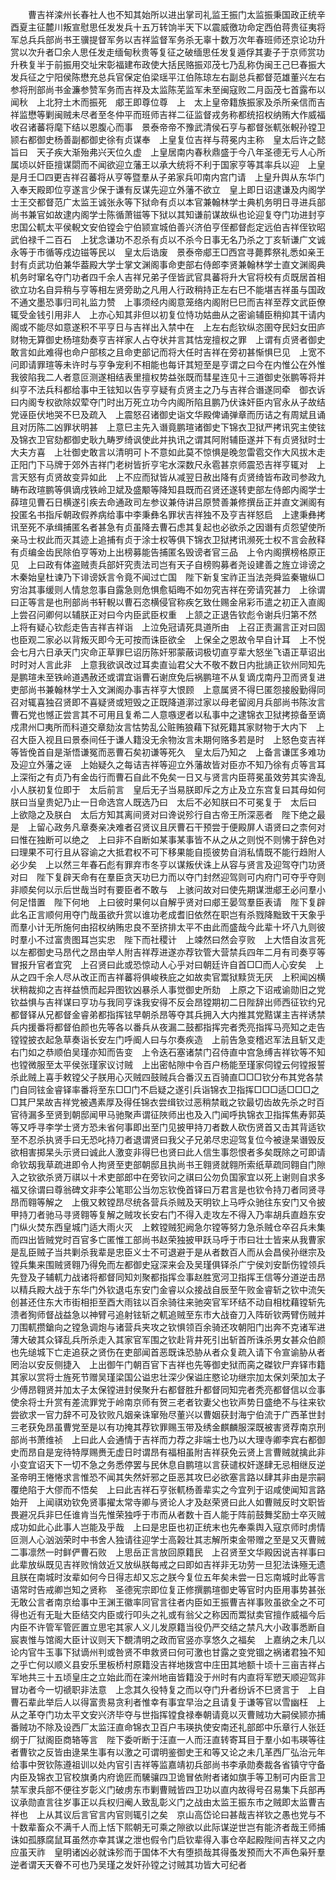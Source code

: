 <!-- { "loadSidebar": true } -->
　　曹吉祥滦州长春社人也不知其始所以进出掌司礼监王振门太监振秉国政正统辛酉夏主征麓川叛宣慰思任发发兵十五万转饷半天下以震威徼功命定西伯蒋贵征夷将军总兵兵部尚书王骥提督军务以吉祥监督军务杀无辜十数万次年春班师还京论功升赏以次升者□余人思任发走缅甸秋贵等复征之破缅思任发复遁俘其妻子于京师赏功升秩复半于前振用交址宋彰福建布政使大括民赂振邓茂七乃乱称伪闽王己巳春振大发兵征之宁阳侯陈懋充总兵官保定伯梁瑶平江伯陈琼左右副总兵都督范雄董兴左右参将刑部尚书金濂参赞军务而吉祥及太监陈芜监军未至闽寇败二月函茂七首露布以闻秋　上北狩土木而振死　郕王即尊位尊　上　太上皇帝籍族振家及杀所亲信而吉祥监懋等剿闽贼未尽者至冬仲平而班师吉祥二征监督戎务称都统招权纳贿大作威福收召诸蕃将麾下结以恩腹心而事　景泰帝帝不豫武清侯石亨与都督张軏张輗孙镗卫颕右都御史杨善副都御史徐有贞谋奉　上皇复位吉祥与蒋冕内主称　皇太后许之懿旨曰　天子疾大渐殆弗兴天位久虚　上皇居南内春秋鼎盛于今八年圣德无亏人心所属顷以奸臣擅谋閟而不闻欲迎立藩王以承大统将不利于国家亨等其率兵以迎　上皇是月壬□四更吉祥召蕃将从亨等暨羣从子弟家兵叩南内宫门请　上皇升舆从东华门入奉天殿即位亨遂言少保于谦有反谋先迎立外藩不欲立　皇上即日诏逮谦及内阁学士王交都督范广太监王诚张永等下狱命有贞以本官兼翰林学士典机务明日寻进兵部尚书兼官如故逮内阁学士陈循萧镃等下狱以其知谦前谋故纵也论迎复夺门功进封亨忠国公軏太平侯輗文安伯镗会宁伯颕宣城伯善兴济伯亨侄都督彪定远伯吉祥侄钦昭武伯禄千二百石　上犹念谦功不忍杀有贞以不杀今日事无名乃杀之丁亥斩谦广文诚永等于市循等戍边镃等民以　皇太后诰废　景泰帝郕王□西宫寻薨葬祭礼悉如亲王封有贞武功伯兼华葢殿大学士掌文渊阁事命吏部右侍郎李贤兼翰林学士直文渊阁典机务时窜名夺门功者四千余人吉祥兄弟子侄皆武官具蕃将升大官将校有贞既居首相欲立功名自异稍与亨等相左贤旁助之凡用人行政稍持正左右巳不能堪吉祥虽与国政不通文墨恐事归司礼监力赞　上事须经内阁意笼络内阁附巳巳而吉祥至荐文武臣僚辄受金钱引用非人　上亦心知其非但以初复位恃功姑曲从之密谕辅臣稍抑其干请内阁或不能尽如意遂积不平亨日与吉祥出入禁中在　上左右彪钦纵恣圉夺民妇女田庐财物无算御史杨瑄劾奏亨吉祥家人占夺状并言其怙宠擅权之罪　上谓有贞贤者御史敢言如此难得也命户部核之且命吏部记而将大任时吉祥在旁初甚惭惧巳见　上宽不问即请罪瑄等未许时与亨争宠利不相能也每讦其短至是亨谓之曰今在内惟公在外惟我彼陷我二人者意叵测遂相结表里擅权势益张既而彗星连见十三道御史张鹏等将并纠亨不法兵科都给事中王铉知以告亨亨疑有贞贤主之乃与吉祥合谮遂同牵　御衣诉曰内阁专权欲除奴荤夺门时出万死立功今内阁所陷且鹏乃伏诛奸臣内官永从子故结党诬臣伏地哭不巳及疏入　上震怒召诸御史诣文华殿俾诵弹章而历诘之有周斌且诵且对历陈二凶罪状明甚　上意巳主先入谮竟鹏瑄诸御史下锦衣卫狱严拷讯究主使铉及锦衣卫官劾都御史耿九畴罗绮讽使此并执讯之谓其阿附辅臣遂并下有贞贤狱时士大夫方喜　上壮御史敢言以清明可卜不意如此莫不惊惧是晚忽雷雹交作大风拔木走正阳门下马牌于郊外吉祥门老树皆折亨宅水深数尺永雹甚京师震恐吉祥亨辄对　上言天怒有贞贤故变异如此　上不应而狱皆从减翌日赦出降有贞贤绮皆布政司参政九畴布政瑄鹏等俱谪戌铁岭卫斌及盛颙等降知县既而召贤还遂转吏部左侍郎内阁学士薛瑄见曹石日横遂引疾去命通政司左参议兼侍讲吕原赞善兼修撰岳正并直文渊阁有投匿名书指斥朝政假养病给事中李秉彝名罪状吉祥独不及亨吉祥怒启　上逮秉彝拷讯至死不承缉捕匿名者甚急有贞虽降去曹石虑其复起也必欲杀之因谮有贞怨望使所亲马士权此而灭其迹上追捕有贞于涂士权等俱下锦衣卫狱拷讯濒死士权不言会赦释有贞编金齿民除伯亨等劝上出榜募能告捕匿名毁谤者官三品　上令内阁撰榜格原正见　上曰政有体盗贼责兵部奸究责法司岂有天子自榜购募者尧设建善之旌立诽谤之木秦始皇杜谏乃下诽谤妖言令竟不闻过亡国　陛下新复宝祚正当法尧舜监秦辙纵□穷治其事缓则人情怠忽事自露急则危惧愈韬晦不如勿究吉祥在旁请究甚力　上徐谓曰正等言是也刑部尚书轩輗以曹石恣横侵官称疾乞致仕赐金帛彩币遣之初正入直阁　上尝召问卿何以辅朕正对曰今内臣武臣权重　上颔之正退告钦彪令谢兵归第不然　上将有疑心钦彪走告吉祥吉祥诣　上泣免冠请死具道所由　上召正责漏言正对曰固也臣观二家必以背叛灭即今无可按而诛臣欲全　上保全之恩故令早自计耳　上不悦会七月六日承天门灾命正草罪巳诏历陈奸邪蒙蔽词极切直亨辈大怒坐飞语正草诏出时时对人言此非　上意我欲讽改过耳卖直讪君父大不敬不数日内批謪正钦州同知先是鹏瑄未至铁岭道遇赦还或谓宜诣曹石谢庶免后祸鹏瑄不从复谪戊南丹卫而贤复进吏部尚书兼翰林学士入文渊阁办事吉祥亨大恨顾　上意属贤不得巳匿怨接殷勤得同召对辄喜独召贤即不喜疑贤或短毁之正既降道漷过家以母老留阅月兵部尚书陈汝言曹石党也憾正尝言其不可用且复希二人意嗾逻者以私事中之逮锦衣卫狱拷掠备至谪戍肃州□夷所而科道交章劾汝言怙势乱公赃贿狼藉下狱死籍其家财物于大内下　上召大臣入视且曰景泰间任于谦人籍没无余物汝言未期何赂多若是时　上怒色变吉祥等皆俛首自是渐悟谦冤而恶曹石矣初谦等死久　皇太后乃知之　上备言谦匡多难功及迎立外藩之诬　上始疑久之每诘吉祥等迎立外藩故皆对臣亦不知乃徐有贞等言耳　上深衔之有贞乃有金齿行而曹石自此不免矣一日又与贤言内臣蒋冕虽效劳其实谗乱小人朕初复位即于　太后前言　皇后无子当易朕即斥之方止及立东宫复曰其母如何朕曰当皇贵妃乃止一日命选宫人既选乃曰　太后不必知朕曰不可冕复于　太后曰　上欲隐之及朕白　太后方知其离间贤对曰谗说殄行自古帝王所深恶者　陛下绝之最是　上留心政务凡章奏亲决难者召贤议且厌曹石干预尝于便殿屏人语贤曰之柰何对曰惟在独断可以绝之　上曰非不自断如某事某事皆不从之从之则悦不则怫于辞色对曰理果不可行且从容谕之大抵君权不可下移果能自揽彼势自消私情既不能行趋附人必少矣　上以然三年春石彪有罪弃市冬亨以谋叛伏诛上从容与贤言及迎驾夺门功贤对曰　陛下复辟天命有在羣臣贪天功巳力而以夺门封然迎驾则可内府门可夺乎夺则非顺矣何以示后世哉当时有要臣者不敢与　上骇问故对曰使先期谋泄郕王必问羣小何足惜置　陛下何地　上曰彼时果何以自解乎贤对曰郕王晏驾羣臣表请　陛下复辟此名正言顺何用夺门哉虽欲升赏以谁功老成耆旧依然在职岂有杀戮降黜致干天象乎而羣小计无所施何由招权纳贿忠良不至挤排太平不由此而盛哉今此辈十坏八九则彼时羣小不过富贵图耳岂实忠　陛下而社稷计　上竦然曰然会亨败　上大悟自汝言死以左都御史马昂代之昂由举人附吉祥荐进遂亦荐钦管大营禁兵四年二月有司奏亨等冒报升官者宜究　上召贤曰此或恐惊动人心乎对曰朝廷许自首□□而人心安矣　上从之四千余人尽从改正而吉祥蕃将俱峻秩庇之如故卖官鬻狱黩货无厌　上积闻凶横状稍裁抑之吉祥益愤而起异图钦凶暴杀人事觉御史所劾　上原之下诏戒谕勋旧之党钦益惧与吉祥谋曰亨功与我同亨诛我安得不反会昂镗期初二日陛辞出师西征钦约兄都督铎从兄都督金睿弟都指挥铉早朝杀昂等夺其兵拥入大内推其党黠谋主吉祥诱禁兵内援番将都督伯颜也先等各以番兵从夜漏二鼓都指挥完者秃亮指挥马亮知之走告镗镗披衣起急草奏诣长安左门呼阍人曰与尔奏疾造　上前告急变稽迟军法且斩又走右门如之恭顺伯吴瑾亦知而告变　上令迭石塞诸禁门召侍直中宫急缚吉祥钦等不知也镗微服至太平侯张瑾家议讨贼　上出密帖隙中令百户杨能至瑾家伺镗云何镗报誓杀此贼上喜手敕镗父子朕用心灭贼四鼓贼兵合番汉五百骑直□□□钦分布其党各禁门自同铉金睿铎率番将至东□□门不启疑之遂引兵诣锦衣卫指挥□□□适□□□之□其尸杲故吉祥党被遇素厚及得任锦衣尝缉钦过恶稍禁戢之钦最切齿故先杀之时百官待漏多至贤到朝邸闻甲马驰聚声谓征陜师出也及入门闻呼执锦衣卫指挥焦寿郭英等又呼寻李学士贤方恐未省何事即出至门见披甲持刀者数人砍伤贤首又击其背适钦至不忍杀执贤手曰无恐叱持刀者退谓贤曰我父子兄弟尽忠迎驾复位今被逯杲谮毁反欲相害掷杲头示贤曰诚此人激变非得巳也贤曰此人信生事怨恨者多矣既除之可即请命钦刼我草疏进即令人拘贤至吏部朝邸且执尚书王翱贤就翱所索纸草疏同翱自门隙入之钦欲杀贤万祺以十术吏部郎中在旁钦问之祺曰公勿负国家宜以死上谢则自求多福又徐谓曰尊翁碑文非李公笔耶公当勿忘钦俛首铎曰万君言是也钦令持刀者同贤寻昂而翱等解之　上俄又敕镗昂尽统各营兵杀贼及天明钦上马呼众驰往东安门又令披甲持刀者驰马寻贤翱等复解之贼攻长安右门不得入走攻左不得入乃率胡兵直趋东安门纵火焚东西皇城门适大雨火灭　上敕镗贼犯阙急尔镗等努力急杀贼仓卒召兵未集而四出皆贼党时百官多亡匿惟工部尚书赵荣独披甲跃马呼于市曰壮士皆来从我曹家是乱臣贼子当共剿杀我辈是忠臣义士不可退避于是从者数百人而从会昌侯孙继宗及镗兵集来围贼贤翱乃得免而左都御史寇深来会及吴瑾俱铎杀广宁侯刘安斮伤镗领兵先登及子辅軏力战诸将都督同知刘聚都指挥佥事赵胜宽河卫指挥王信等分道逆击昂以精兵殿大战于东华门外钦退屯东安门金睿以众接战自辰至午败金睿斩之钦中流矢创甚还住东大市街相拒至酉大雨铉以百余骑往来驰突官军环结不动自相枕藉镗斩先溃者狥师督战益急以神臂弓追射铉斩之軏追贼至东市大战奋刀入阵斫钦两臂伤贼并刀围軏攒鎗向之镗急调炮与诸营兵夹攻之钦惧领百余骑还攻朝阳门出奔不克诸军进薄大破其众铎乱兵所杀走入其家官军围之钦赴背井死引出斩首所诛杀男女甚众伯颜也先缒城下亡走追获之贤伤在吏部闻首恶既诛恐胁从者众复疏入请下令宣谕胁从者罔治以安反侧捷入　上出御午门朝百官下吉祥也先等御史狱而脔之磔钦尸弃铎市籍其家以赏将士旌死节赠吴瑾梁国公谥忠壮深少保谥庄愍论功继宗加太保刘荣加太子少傅昂翱贤并加太子太保镗进封侯聚升右都督胜升都督同知完者秃亮都督信以佥事使余将士升赏有差流罪党于岭南京师有贺三老者钦妻父也钦声势日盛绝不与往来钦尝欲求一官力辞不可及钦败凡姻亲诛窜殆尽董兴以曹姻获封海宁伯流于广西革世封三老获免昂虽曹党至是以有功掩其荐钦罪赐玉带及绣金麒麟服深既被害贤荐南京刑部尚书萧维祯　上曰此人会通情于吉祥而力荐之非端士也乃以大理寺卿李宾右都御史而昂自是宠待特厚赐赉无虚日时谓昂有福相虽附吉祥获免云贤上言曹贼就擒此非小变宜诏天下一切不急之务悉停罢与民休息自鹏瑄以言获谴权奸遂肆无忌相继反逆圣帝明王惓惓求言惟恐不闻其失然奸邪之臣恶其攻巳必欲塞言路以肆其非由是宗嗣覆绝陷于大僇而不悟矣　上曰此吉祥石亨张軏杨善辈实之今宜列于诏咸使闻知言路始开　上闻祺劝钦免贤事擢太常寺卿与贤论人才及赵荣贤曰此人如曹贼反时文职皆畏避况兵非巳任谁肯当先惟荣独呼于市而从者数十百人能于阵前鼓舞奖励士卒灭贼成功如此心此事人岂能及乎哉　上曰是忠臣也初正统末也先奉乘舆入寇京师时虏情叵测人心汹汹荣时中书舍人独请往迎学士高榖壮其志解所束金带赠之至是又灭曹贼二事凛然一时鲜俨曹石败　上思岳正言放回原籍民　上召贤至文华殿因说吉祥事曰此辈放纵既见吉祥败悄敛近又放纵朕每戒之曰即如吉祥非无功劳一旦犯法诛殛无遗且朕在南城时汝辈如何今日得志却又忘之朕今复位五年矣未尝一日忘南城时此等言语常时告戒卿岂知之贤称　圣德宪宗即位复正修撰鹏瑄御史等官时内臣用事势甚张无敢公言者南京给事中王渊王徽率同官言往者内臣如王振曹吉祥事败虽欲全之不可得也近有无耻大臣结交内臣或行叩头之礼或有翁父之称因而鬻狱卖官擅作威福今后内臣不许管军管匠置立思宅其家人义儿发原籍当役仍严交结之禁凡大小政事悉断自宸衷惟与馆阁大臣计议则天下覩清明之政而官竖亦享悠久之福矣　上嘉纳之未几以论内官牛玉事下狱谪州判或咎贤不申救贤曰何可激也甘露之变党锢之祸诸君独不知之乎亡何以顺义县安乐里板桥村原籍没吉祥地拨宫中庄田其地额十顷十三亩吉祥占军地共三十五顷皇庄之立始此而在滦州地亩皆籍没于州时有内直将军愬天顺迎驾非冒功者今一切禠职非法意　上念其久役特复之而以夺门升者纷诉不巳贤言于　上自曹石辈此举后人以得富贵易贪利者惟幸有事宜早治之且请复于谦等官以雪幽枉　上从之革夺门功太平文安兴济毕夺与世指挥镗食禄奉朝请竟以灭曹贼功大嗣侯颕亦捕番贼功不除及设西厂太监汪直命锦衣卫百户韦瑛执使安南还礼部郎中乐章行人张廷纲于厂狱阁臣商辂等言　陛下委听断于汪直一人而汪直转寄耳目于羣小如韦瑛等往者曹钦之反皆由逯杲生事有以激之可谓明鉴御史王和等又论之未几革西厂弘治元年给事中贺钦陈遵祖训以处内官引吉祥等监嘉靖初兵部尚书李承勋奏裁各省镇守守备内臣及锦衣卫官校旗勇内府诡匠而驣骧四卫诡冒依附者诸如旗手等卫制可内臣言卫禁军隶兵部不便往岁彰义门破虏东市剿曹贼皆四卫功以直内故得号召易集下兵部再议承勋直言往岁事正以兵权归阉人致乱彰义门之战由太监王振东市之贼即太监曹吉祥也　上从其议后言官言内官则辄引之矣　京山高岱论曰甚哉吉祥钦之愚也党与不十数辈畜众不满千人而上恬下熙朝无可乘之隙欲以此际谋逆世岂有能济者哉王师捕诛如孤豚腐鼠耳虽然亦幸其谋之泄也假令门启钦辈得入事仓卒起殿陛间吉祥又之内应虽天祚　皇明诸凶必就诛殄而于国体不大有堕损哉其得蚤发预而大不声色枭歼羣逆者谓天天眷不可也乃吴瑾之发奸孙镗之讨贼其功皆大可纪者 
